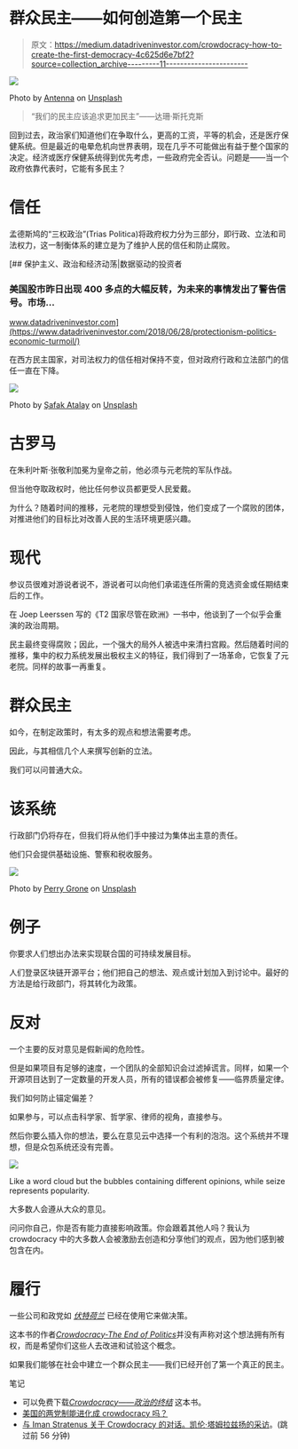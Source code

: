 # 群众民主——如何创造第一个民主

> 原文：<https://medium.datadriveninvestor.com/crowdocracy-how-to-create-the-first-democracy-4c625d6e7bf2?source=collection_archive---------11----------------------->

![](img/4513cecd58996ad5263459108f73e921.png)

Photo by [Antenna](https://unsplash.com/@antenna?utm_source=unsplash&utm_medium=referral&utm_content=creditCopyText) on [Unsplash](https://unsplash.com/s/photos/collaboration?utm_source=unsplash&utm_medium=referral&utm_content=creditCopyText)

> “我们的民主应该追求更加民主”——达珊·斯托克斯

回到过去，政治家们知道他们在争取什么，更高的工资，平等的机会，还是医疗保健系统。但是最近的电晕危机向世界表明，现在几乎不可能做出有益于整个国家的决定。经济或医疗保健系统得到优先考虑，一些政府完全否认。问题是——当一个政府依靠代表时，它能有多民主？

# 信任

孟德斯鸠的“三权政治”(Trias Politica)将政府权力分为三部分，即行政、立法和司法权力，这一制衡体系的建立是为了维护人民的信任和防止腐败。

[](https://www.datadriveninvestor.com/2018/06/28/protectionism-politics-economic-turmoil/) [## 保护主义、政治和经济动荡|数据驱动的投资者

### 美国股市昨日出现 400 多点的大幅反转，为未来的事情发出了警告信号。市场…

www.datadriveninvestor.com](https://www.datadriveninvestor.com/2018/06/28/protectionism-politics-economic-turmoil/) 

在西方民主国家，对司法权力的信任相对保持不变，但对政府行政和立法部门的信任一直在下降。

![](img/993409c93fb9478278234225f1993c46.png)

Photo by [Şafak Atalay](https://unsplash.com/@mrthug?utm_source=unsplash&utm_medium=referral&utm_content=creditCopyText) on [Unsplash](https://unsplash.com/s/photos/ancient-rome?utm_source=unsplash&utm_medium=referral&utm_content=creditCopyText)

# 古罗马

在朱利叶斯·张敬利加冕为皇帝之前，他必须与元老院的军队作战。

但当他夺取政权时，他比任何参议员都更受人民爱戴。

为什么？随着时间的推移，元老院的理想受到侵蚀，他们变成了一个腐败的团体，对推进他们的目标比对改善人民的生活环境更感兴趣。

# 现代

参议员很难对游说者说不，游说者可以向他们承诺连任所需的竞选资金或任期结束后的工作。

在 Joep Leerssen 写的《T2 国家尽管在欧洲》一书中，他谈到了一个似乎会重演的政治周期。

民主最终变得腐败；因此，一个强大的局外人被选中来清扫宫殿。然后随着时间的推移，集中的权力系统发展出极权主义的特征，我们得到了一场革命，它恢复了元老院。同样的故事一再重复。

# 群众民主

如今，在制定政策时，有太多的观点和想法需要考虑。

因此，与其相信几个人来撰写创新的立法。

我们可以问普通大众。

# 该系统

行政部门仍将存在，但我们将从他们手中接过为集体出主意的责任。

他们只会提供基础设施、警察和税收服务。

![](img/0181ad352bcb0445097fc3a65d91137c.png)

Photo by [Perry Grone](https://unsplash.com/@perrygrone?utm_source=unsplash&utm_medium=referral&utm_content=creditCopyText) on [Unsplash](https://unsplash.com/s/photos/collaboration?utm_source=unsplash&utm_medium=referral&utm_content=creditCopyText)

# 例子

你要求人们想出办法来实现联合国的可持续发展目标。

人们登录区块链开源平台；他们把自己的想法、观点或计划加入到讨论中。最好的方法是给行政部门，将其转化为政策。

# 反对

一个主要的反对意见是假新闻的危险性。

但是如果项目有足够的速度，一个团队的全部知识会过滤掉谎言。同样，如果一个开源项目达到了一定数量的开发人员，所有的错误都会被修复——临界质量定律。

我们如何防止锚定偏差？

如果参与，可以点击科学家、哲学家、律师的视角，直接参与。

然后你要么插入你的想法，要么在意见云中选择一个有利的泡泡。这个系统并不理想，但是众包系统还没有完善。

![](img/c396e9ebf779a48eb88b4e028fa57625.png)

Like a word cloud but the bubbles containing different opinions, while seize represents popularity.

大多数人会遵从大众的意见。

问问你自己，你是否有能力直接影响政策。你会跟着其他人吗？我认为 crowdocracy 中的大多数人会被激励去创造和分享他们的观点，因为他们感到被包含在内。

# 履行

一些公司和政党如 [*伏特荷兰*](https://www.voltnederland.org/) 已经在使用它来做决策。

这本书的作者[*Crowdocracy-The End of Politics*](http://www.crowd.ngo/crowdocracy/crowdocracy_ebook.html)并没有声称对这个想法拥有所有权，而是希望你们这些人去改进和试验这个概念。

如果我们能够在社会中建立一个群众民主——我们已经开创了第一个真正的民主。

笔记

*   可以免费下载[*Crowdocracy——政治的终结*](http://www.crowd.ngo/crowdocracy/crowdocracy_ebook.html) 这本书。
*   [美国的两党制能进化成 crowdocracy 吗？](https://opensource.com/open-organization/16/11/crowdocracy)
*   [与 Iman Stratenus 关于 Crowdocracy 的对话。凯伦·塔姆拉兹扬的采访](https://www.youtube.com/watch?v=jhV5UZ5AbpA)。(跳过前 56 分钟)